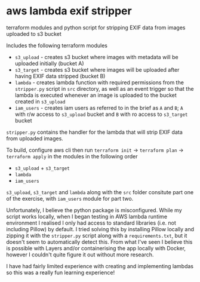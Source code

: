 # aws lambda exif stripper
terraform modules and python script for stripping EXIF data from images uploaded to s3 bucket

Includes the following terraform modules
- `s3_upload` - creates s3 bucket where images with metadata will be uploaded initially (bucket A)
- `s3_target` - creates s3 bucket where images will be uploaded after having EXIF data stripped (bucket B)
- `lambda`    - creates lambda function with required permissions from the `stripper.py` script in `src` directory, as well as an event trigger so that the   lambda is executed whenever an image is uploaded to the bucket created in `s3_upload`
- `iam_users` - creates iam users as referred to in the brief as `A` and `B`; `A` with r/w access to `s3_upload` bucket and `B` with ro access   to     `s3_target` bucket

`stripper.py` contains the handler for the lambda that will strip EXIF data from uploaded images.

To build, configure aws cli then run `terraform init` -> `terraform plan` -> `terraform apply` in the modules in the following order 
- `s3_upload` + `s3_target`
- `lambda`
- `iam_users`

`s3_upload`, `s3_target` and `lambda` along with the `src` folder consitute part one of the exercise, with `iam_users` module for part two.

Unfortunately, I believe the python package is misconfigured. While my script works locally, when I began testing in AWS lambda runtime environment I realised I only had access to standard libraries (i.e. not including Pillow) by default. I tried solving this by installing Pillow locally and zipping it with the `stripper.py` script along with a `requirements.txt`, but it doesn't seem to automatically detect this. From what I've seen I believe this is possible with Layers and/or containerising the app locally with Docker, however I couldn't quite figure it out without more research. 

I have had fairly limited experience with creating and implementing lambdas so this was a really fun learning experience!
